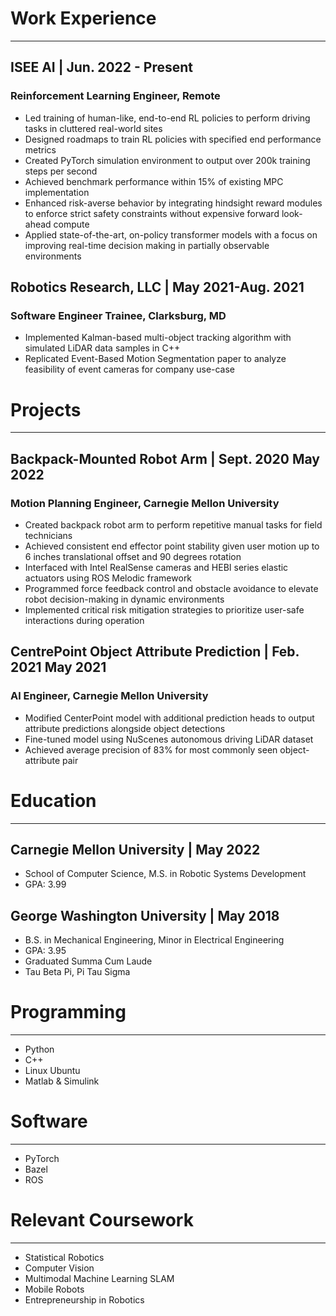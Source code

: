 # Work Experience
---
## ISEE AI | Jun. 2022 - Present
### Reinforcement Learning Engineer, Remote
- Led training of human-like, end-to-end RL policies to perform driving tasks in cluttered real-world sites
- Designed roadmaps to train RL policies with specified end performance metrics
- Created PyTorch simulation environment to output over 200k training steps per second
- Achieved benchmark performance within 15% of existing MPC implementation
- Enhanced risk-averse behavior by integrating hindsight reward modules to enforce strict safety constraints without expensive forward look-ahead compute
- Applied state-of-the-art, on-policy transformer models with a focus on improving real-time decision making in partially observable environments

## Robotics Research, LLC | May 2021-Aug. 2021
### Software Engineer Trainee, Clarksburg, MD
- Implemented Kalman-based multi-object tracking algorithm with simulated LiDAR data samples in C++
- Replicated Event-Based Motion Segmentation paper to analyze feasibility of event cameras for company use-case

# Projects
---
## Backpack-Mounted Robot Arm | Sept. 2020 May 2022
### Motion Planning Engineer, Carnegie Mellon University
- Created backpack robot arm to perform repetitive manual tasks for field technicians
- Achieved consistent end effector point stability given user motion up to 6 inches translational offset and 90 degrees rotation
- Interfaced with Intel RealSense cameras and HEBI series elastic actuators using ROS Melodic framework
- Programmed force feedback control and obstacle avoidance to elevate robot decision-making in dynamic environments
- Implemented critical risk mitigation strategies to prioritize user-safe interactions during operation

## CentrePoint Object Attribute Prediction | Feb. 2021 May 2021
### Al Engineer, Carnegie Mellon University
- Modified CenterPoint model with additional prediction heads to output attribute predictions alongside object detections
- Fine-tuned model using NuScenes autonomous driving LiDAR dataset
- Achieved average precision of 83% for most commonly seen object-attribute pair

# Education
---
## Carnegie Mellon University | May 2022
- School of Computer Science, M.S. in Robotic Systems Development
- GPA: 3.99

## George Washington University | May 2018
- B.S. in Mechanical Engineering, Minor in Electrical Engineering
- GPA: 3.95
- Graduated Summa Cum Laude
- Tau Beta Pi, Pi Tau Sigma

# Programming
---
- Python
- C++
- Linux Ubuntu
- Matlab & Simulink

# Software
---
- PyTorch
- Bazel
- ROS

# Relevant Coursework
---
- Statistical Robotics
- Computer Vision
- Multimodal Machine Learning SLAM
- Mobile Robots
- Entrepreneurship in Robotics
